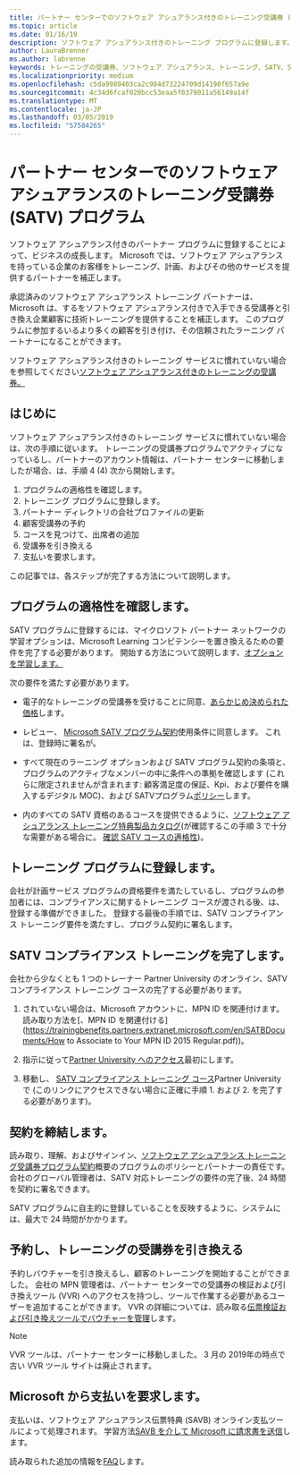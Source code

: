 ```yaml
---
title: パートナー センターでのソフトウェア アシュアランス付きのトレーニング受講券 (SATV) プログラム |パートナー センター
ms.topic: article
ms.date: 01/16/19
description: ソフトウェア アシュアランス付きのトレーニング プログラムに登録します。
author: LauraBrenner
ms.author: labrenne
keywords: トレーニングの受講券、ソフトウェア アシュアランス、トレーニング、SATV、SATV に登録します。
ms.localizationpriority: medium
ms.openlocfilehash: c5da9989403ca2c984d73224709d14198f657a9e
ms.sourcegitcommit: 4c34d6fcaf020bcc53eaa5f0379011a56149a14f
ms.translationtype: MT
ms.contentlocale: ja-JP
ms.lasthandoff: 03/05/2019
ms.locfileid: "57584265"
---
```

# <a name="software-assurance-training-voucher-satv-program-in-partner-center"></a>パートナー センターでのソフトウェア アシュアランスのトレーニング受講券 (SATV) プログラム

ソフトウェア アシュアランス付きのパートナー プログラムに登録することによって、ビジネスの成長します。 Microsoft では、ソフトウェア アシュアランスを持っている企業のお客様をトレーニング、計画、およびその他のサービスを提供するパートナーを補正します。 

承認済みのソフトウェア アシュアランス トレーニング パートナーは、Microsoft は、するをソフトウェア アシュアランス付きで入手できる受講券と引き換え企業顧客に技術トレーニングを提供することを補正します。 このプログラムに参加するいるより多くの顧客を引き付け、その信頼されたラーニング パートナーになることができます。

ソフトウェア アシュアランス付きのトレーニング サービスに慣れていない場合を参照してください[ソフトウェア アシュアランス付きのトレーニングの受講券。 ](https://trainingbenefits.partners.extranet.microsoft.com/en/SATV/Pages/default.aspx)

## <a name="get-started"></a>はじめに

ソフトウェア アシュアランス付きのトレーニング サービスに慣れていない場合は、次の手順に従います。 トレーニングの受講券プログラムでアクティブになっているし、パートナーのアカウント情報は、パートナー センターに移動しましたが場合、は、手順 4 (4) 次から開始します。 

1. プログラムの適格性を確認します。
2. トレーニング プログラムに登録します。
3. パートナー ディレクトリの会社プロファイルの更新
4. 顧客受講券の予約
5. コースを見つけて、出席者の追加
6. 受講券を引き換える
7. 支払いを要求します。

この記事では、各ステップが完了する方法について説明します。

## <a name="confirm-program-eligibility"></a>プログラムの適格性を確認します。

SATV プログラムに登録するには、マイクロソフト パートナー ネットワークの学習オプションは、Microsoft Learning コンピテンシーを置き換えるための要件を完了する必要があります。 開始する方法について説明します、[オプションを学習します。](https://partner.microsoft.com/en-US/marketing/details/learning-option-enrollment#/)

次の要件を満たす必要があります。

- 電子的なトレーニングの受講券を受けることに同意、[あらかじめ決められた価格](https://partner.microsoft.com/en-US/membership/satv-voucher-pricing)します。

- レビュー、 [Microsoft SATV プログラム契約](https://aka.ms/satv_legal_agreement)使用条件に同意します。 これは、登録時に署名が。 

- すべて現在のラーニング オプションおよび SATV プログラム契約の条項と、プログラムのアクティブなメンバーの中に条件への準拠を確認します (これらに限定されませんが含まれます: 顧客満足度の保証、Kpi、および要件を購入するデジタル MOC)、および SATVプログラム[ポリシー](https://trainingbenefits.partners.extranet.microsoft.com/en/SATV/Pages/ProgramPolicies.aspx)します。

- 内のすべての SATV 資格のあるコースを提供できるように、[ソフトウェア アシュアランス トレーニング特典製品カタログ](https://aka.ms/SATV_catalog)(が確認するこの手順 3 で十分な需要がある場合に。 [確認 SATV コースの適格性](https://trainingbenefits.partners.extranet.microsoft.com/en/SATV/Pages/ConfirmEligibility.aspx))。

## <a name="enroll-in-the-training-program"></a>トレーニング プログラムに登録します。

会社が計画サービス プログラムの資格要件を満たしているし、プログラムの参加者には、コンプライアンスに関するトレーニング コースが渡される後、は、登録する準備ができました。 登録する最後の手順では、SATV コンプライアンス トレーニング要件を満たすし、プログラム契約に署名します。  

## <a name="complete-the-satv-compliance-training"></a>SATV コンプライアンス トレーニングを完了します。

会社から少なくとも 1 つのトレーナー Partner University のオンライン、SATV コンプライアンス トレーニング コースの完了する必要があります。
 
1. されていない場合は、Microsoft アカウントに、MPN ID を関連付けます。 読み取り方法を[、MPN ID を関連付ける](https://trainingbenefits.partners.extranet.microsoft.com/en/SATBDocuments/How to Associate to Your MPN ID 2015 Regular.pdf))。

2. 指示に従って[Partner University へのアクセス](https://trainingbenefits.partners.extranet.microsoft.com/en/SATBDocuments/Partner_University_on-boarding.pdf)最初にします。

3. 移動し、 [SATV コンプライアンス トレーニング コース](https://partneruniversity.microsoft.com/?whr=uri:MicrosoftAccount&courseId=14461&scoId=dXsXmk7lB_2704778676)Partner University で (このリンクにアクセスできない場合に正確に手順 1. および 2. を完了する必要があります)。  

## <a name="sign-the-agreement"></a>契約を締結します。

読み取り、理解、およびサインイン、[ソフトウェア アシュアランス トレーニング受講券プログラム契約](https://partners.microsoft.com/partnerprogram/Satv.aspx)概要のプログラムのポリシーとパートナーの責任です。 会社のグローバル管理者は、SATV 対応トレーニングの要件の完了後、24 時間を契約に署名できます。

SATV プログラムに自主的に登録していることを反映するように、システムには、最大で 24 時間がかかります。 

## <a name="reserve-and-redeem-training-vouchers"></a>予約し、トレーニングの受講券を引き換える

予約しバウチャーを引き換えるし、顧客のトレーニングを開始することができました。 会社の MPN 管理者は、パートナー センターでの受講券の検証および引き換えツール (VVR) へのアクセスを持つし、ツールで作業する必要があるユーザーを追加することができます。 VVR の詳細については、読み取る[伝票検証および引き換えツールでバウチャーを管理](voucher-validation-tool.md)します。

>[!Note]
>VVR ツールは、パートナー センターに移動しました。 3 月の 2019年の時点で古い VVR ツール サイトは廃止されます。

## <a name="request-payment-from-microsoft"></a>Microsoft から支払いを要求します。

支払いは、ソフトウェア アシュアランス伝票特典 (SAVB) オンライン支払ツールによって処理されます。  学習方法[SAVB を介して Microsoft に請求書を送信](https://trainingbenefits.partners.extranet.microsoft.com/en/SATV/Pages/GetPaid.aspx)します。

読み取られた追加の情報を[FAQ](vvr-faq.md)します。